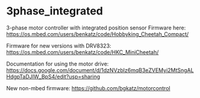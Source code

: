 # 3phase_integrated
3-phase motor controller with integrated position sensor
Firmware here:
https://os.mbed.com/users/benkatz/code/Hobbyking_Cheetah_Compact/

Firmware for new versions with DRV8323:
https://os.mbed.com/users/benkatz/code/HKC_MiniCheetah/

Documentation for using the motor drive:
https://docs.google.com/document/d/1dzNVzblz6mqB3eZVEMyi2MtSngALHdgpTaDJIW_BpS4/edit?usp=sharing


New non-mbed firmware:
https://github.com/bgkatz/motorcontrol
